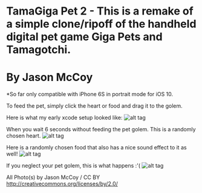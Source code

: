 # TamaGiga Pet 2 - This is a remake of a simple clone/ripoff of the handheld digital pet game Giga Pets and Tamagotchi.
# By Jason McCoy
*So far only compatible with iPhone 6S in portrait mode for iOS 10.

To feed the pet, simply click the heart or food and drag it to the golem.


Here is what my early xcode setup looked like:
![alt tag](http://mccoygames.com/wp-content/uploads/2016/06/Screen-Shot-2016-06-26-at-10.13.47-PM.png)


When you wait 6 seconds without feeding the pet golem. This is a randomly chosen heart.
![alt tag](http://mccoygames.com/wp-content/uploads/2016/06/Screen-Shot-2016-06-26-at-12.28.06-AM.png)

Here is a randomly chosen food that also has a nice sound effect to it as well!
![alt tag](http://mccoygames.com/wp-content/uploads/2016/06/Screen-Shot-2016-06-26-at-12.28.16-AM.png)

If you neglect your pet golem, this is what happens :'(
![alt tag](http://mccoygames.com/wp-content/uploads/2016/06/Screen-Shot-2016-06-26-at-12.28.20-AM.png)



All Photo(s) by Jason McCoy / CC BY
http://creativecommons.org/licenses/by/2.0/
